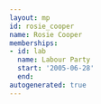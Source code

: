 ```yaml
---
layout: mp
id: rosie_cooper
name: Rosie Cooper
memberships:
- id: lab
  name: Labour Party
  start: '2005-06-28'
  end: 
autogenerated: true
---
```

